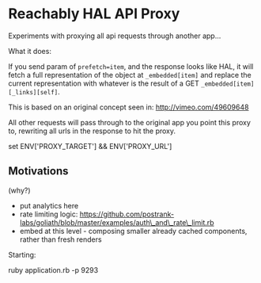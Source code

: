 Reachably HAL API Proxy
================

Experiments with proxying all api requests through another app...

What it does:

If you send param of `prefetch=item`, and the response looks like HAL, it will fetch a full representation of the object at `_embedded[item]` and replace the current representation with whatever is the result of a GET `_embedded[item][_links][self]`.

This is based on an original concept seen in: http://vimeo.com/49609648

All other requests will pass through to the original app you point this proxy to, rewriting all urls in the response to hit the proxy.


set ENV['PROXY\_TARGET'] && ENV['PROXY\_URL']



Motivations
------------

(why?)

* put analytics here
* rate limiting logic: https://github.com/postrank-labs/goliath/blob/master/examples/auth\_and\_rate\_limit.rb
* embed at this level - composing smaller already cached components, rather
  than fresh renders

Starting:

ruby application.rb -p 9293

